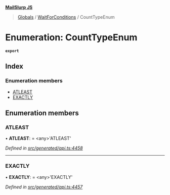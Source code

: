 **[MailSlurp JS](../README.md)**

> [Globals](../README.md) / [WaitForConditions](../modules/waitforconditions.md) / CountTypeEnum

# Enumeration: CountTypeEnum

**`export`** 

## Index

### Enumeration members

* [ATLEAST](waitforconditions.counttypeenum.md#atleast)
* [EXACTLY](waitforconditions.counttypeenum.md#exactly)

## Enumeration members

### ATLEAST

•  **ATLEAST**:  = \<any>'ATLEAST'

*Defined in [src/generated/api.ts:4458](https://github.com/mailslurp/mailslurp-client/blob/c83a162/src/generated/api.ts#L4458)*

___

### EXACTLY

•  **EXACTLY**:  = \<any>'EXACTLY'

*Defined in [src/generated/api.ts:4457](https://github.com/mailslurp/mailslurp-client/blob/c83a162/src/generated/api.ts#L4457)*

